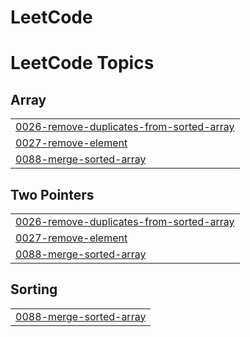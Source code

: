 # LeetCode
<!---LeetCode Topics Start-->
# LeetCode Topics
## Array
|  |
| ------- |
| [0026-remove-duplicates-from-sorted-array](https://github.com/GabrielTrevisoliRodrigues/LeetCode/tree/master/0026-remove-duplicates-from-sorted-array) |
| [0027-remove-element](https://github.com/GabrielTrevisoliRodrigues/LeetCode/tree/master/0027-remove-element) |
| [0088-merge-sorted-array](https://github.com/GabrielTrevisoliRodrigues/LeetCode/tree/master/0088-merge-sorted-array) |
## Two Pointers
|  |
| ------- |
| [0026-remove-duplicates-from-sorted-array](https://github.com/GabrielTrevisoliRodrigues/LeetCode/tree/master/0026-remove-duplicates-from-sorted-array) |
| [0027-remove-element](https://github.com/GabrielTrevisoliRodrigues/LeetCode/tree/master/0027-remove-element) |
| [0088-merge-sorted-array](https://github.com/GabrielTrevisoliRodrigues/LeetCode/tree/master/0088-merge-sorted-array) |
## Sorting
|  |
| ------- |
| [0088-merge-sorted-array](https://github.com/GabrielTrevisoliRodrigues/LeetCode/tree/master/0088-merge-sorted-array) |
<!---LeetCode Topics End-->